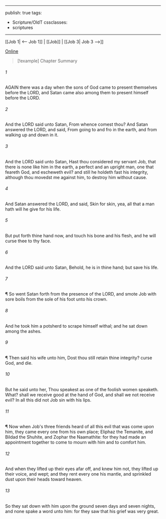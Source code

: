 

---
publish: true
tags:
  - Scripture/OldT
cssclasses:
  - scriptures
---
[[Job 1| <-- Job 1]] | [[Job]] | [[Job 3| Job 3 -->]]

[Online](https://churchofjesuschrist.org/study/scriptures/ot/job/2?lang=eng)

>[!example] Chapter Summary
>
###### 1
AGAIN there was a day when the sons of God came to present themselves before the LORD, and Satan came also among them to present himself before the LORD.
###### 2
And the LORD said unto Satan, From whence comest thou?  And Satan answered the LORD, and said, From going to and fro in the earth, and from walking up and down in it.
###### 3
And the LORD said unto Satan, Hast thou considered my servant Job, that there is none like him in the earth, a perfect and an upright man, one that feareth God, and escheweth evil?  and still he holdeth fast his integrity, although thou movedst me against him, to destroy him without cause.
###### 4
And Satan answered the LORD, and said, Skin for skin, yea, all that a man hath will he give for his life.
###### 5
But put forth thine hand now, and touch his bone and his flesh, and he will curse thee to thy face.
###### 6
And the LORD said unto Satan, Behold, he is in thine hand; but save his life.
###### 7
¶ So went Satan forth from the presence of the LORD, and smote Job with sore boils from the sole of his foot unto his crown.
###### 8
And he took him a potsherd to scrape himself withal; and he sat down among the ashes.
###### 9
¶ Then said his wife unto him, Dost thou still retain thine integrity?  curse God, and die.
###### 10
But he said unto her, Thou speakest as one of the foolish women speaketh.  What?  shall we receive good at the hand of God, and shall we not receive evil?  In all this did not Job sin with his lips.
###### 11
¶ Now when Job's three friends heard of all this evil that was come upon him, they came every one from his own place; Eliphaz the Temanite, and Bildad the Shuhite, and Zophar the Naamathite: for they had made an appointment together to come to mourn with him and to comfort him.
###### 12
And when they lifted up their eyes afar off, and knew him not, they lifted up their voice, and wept; and they rent every one his mantle, and sprinkled dust upon their heads toward heaven.
###### 13
So they sat down with him upon the ground seven days and seven nights, and none spake a word unto him: for they saw that his grief was very great.




